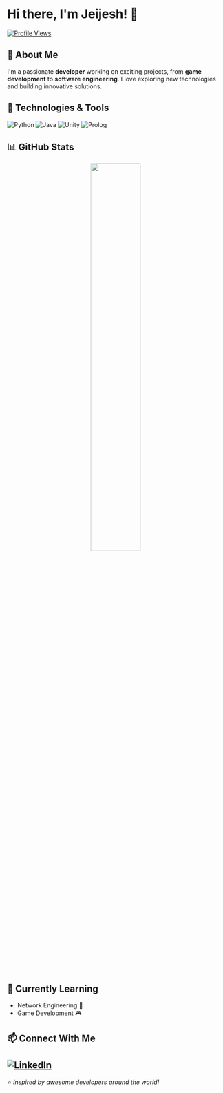 # Hi there, I'm Jeijesh! 👋

[![Profile Views](https://komarev.com/ghpvc/?username=Jeijesh&label=Profile%20Views&color=0e75b6&style=flat)](https://github.com/Jeijesh)

## 🚀 About Me
I'm a passionate **developer** working on exciting projects, from **game development** to **software engineering**. I love exploring new technologies and building innovative solutions.

## 🔧 Technologies & Tools
![Python](https://img.shields.io/badge/Python-3776AB?style=for-the-badge&logo=python&logoColor=white)
![Java](https://img.shields.io/badge/Java-ED8B00?style=for-the-badge&logo=java&logoColor=white)
![Unity](https://img.shields.io/badge/Unity-100000?style=for-the-badge&logo=unity&logoColor=white)
![Prolog](https://img.shields.io/badge/Prolog-00589C?style=for-the-badge&logo=prolog&logoColor=white)

## 📊 GitHub Stats
<p align="center">
  <img src="https://github-readme-streak-stats.herokuapp.com/?user=Jeijesh&theme=radical" width="48%" />
</p>

## 🌱 Currently Learning
- Network Engineering 🤖
- Game Development 🎮

## 📫 Connect With Me
[![LinkedIn](https://img.shields.io/badge/LinkedIn-0077B5?style=for-the-badge&logo=linkedin&logoColor=white)](https://www.linkedin.com/in/yourprofile)
---
⭐️ *Inspired by awesome developers around the world!*
